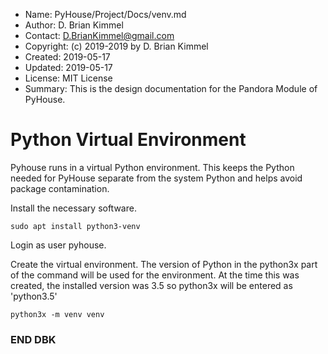 * Name:      PyHouse/Project/Docs/venv.md
* Author:    D. Brian Kimmel
* Contact:   D.BrianKimmel@gmail.com
* Copyright: (c) 2019-2019 by D. Brian Kimmel
* Created:   2019-05-17
* Updated:   2019-05-17
* License:   MIT License
* Summary:   This is the design documentation for the Pandora Module of PyHouse.


# Python Virtual Environment

Pyhouse runs in a virtual Python environment.
This keeps the Python needed for PyHouse separate from the system Python and helps avoid package contamination.

Install the necessary software.

```
sudo apt install python3-venv
```

Login as user pyhouse.

Create the virtual environment.  The version of Python in the python3x part of the command will be used for the environment.
At the time this was created, the installed version was 3.5 so python3x will be entered as 'python3.5'

```
python3x -m venv venv
```

### END DBK
